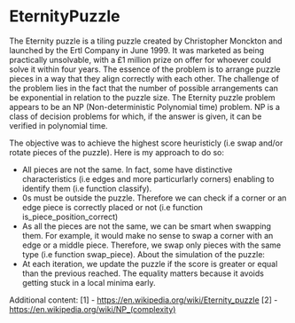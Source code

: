 # EternityPuzzle

  The Eternity puzzle is a tiling puzzle created by Christopher Monckton and launched by the Ertl Company in June 1999. It was marketed as being practically unsolvable, with a £1 million prize on offer for whoever could solve it within four years.
  The essence of the problem is to arrange puzzle pieces in a way that they align correctly with each other. The challenge of the problem lies in the fact that the number of possible arrangements can be exponential in relation to the puzzle size.
  The Eternity puzzle problem appears to be an NP (Non-deterministic Polynomial time) problem. NP is a class of decision problems for which, if the answer is given, it can be verified in polynomial time.


  The objective was to achieve the highest score heuristicly (i.e swap and/or rotate pieces of the puzzle).
Here is my approach to do so:
- All pieces are not the same. In fact, some have distinctive characteristics (i.e edges and more particurlarly corners) enabling to identify them (i.e function classify).
- 0s must be outside the puzzle. Therefore we can check if a corner or an edge piece is correctly placed or not (i.e function is_piece_position_correct)
- As all the pieces are not the same, we can be smart when swapping them. For example, it would make no sense to swap a corner with an edge or a middle piece. Therefore, we swap only pieces with the same type (i.e function swap_piece).
  About the simulation of the puzzle:
- At each iteration, we update the puzzle if the score is greater or equal than the previous reached. The equality matters because it avoids getting stuck in a local minima early.  


Additional content:
[1] - https://en.wikipedia.org/wiki/Eternity_puzzle
[2] - https://en.wikipedia.org/wiki/NP_(complexity)
